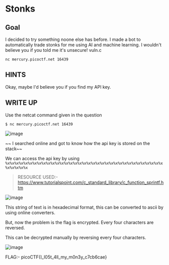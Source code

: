 # Stonks
## Goal
I decided to try something noone else has before. I made a bot to automatically trade stonks for me using AI and machine learning. I wouldn't believe you if you told me it's unsecure! vuln.c 

`nc mercury.picoctf.net 16439`
## HINTS
Okay, maybe I'd believe you if you find my API key.

## WRITE UP

Use the netcat command given in the question

`$ nc mercury.picoctf.net 16439`

![image](https://github.com/vishwatejD/picoCTF/assets/141154035/9f257e94-9157-4f03-8e2f-9e16116f437c)



~~ I searched online and got to know how the api key is stored on the stack~~



We can access the api key by using `%x%x%x%x%x%x%x%x%x%x%x%x%x%x%x%x%x%x%x%x%x%x%x%x%x%x%x%x%x%x%x%x%x%x%x%x%x%x%x%x`

> RESOURCE USED:- https://www.tutorialspoint.com/c_standard_library/c_function_sprintf.htm



![image](https://github.com/vishwatejD/picoCTF/assets/141154035/c6906b15-749c-4583-aff9-152e0fcb61f7)

This string of text is in hexadecimal format, this can be converted to ascii by using online converters.

But, now the problem is the flag is encrypted.
Every four characters are reversed.

This can be decrypted manually by reversing every four characters.

![image](https://github.com/vishwatejD/picoCTF/assets/141154035/680851fa-a900-4712-abb8-d659c7abb710)

FLAG:- picoCTF{I_l05t_4ll_my_m0n3y_c7cb6cae}
